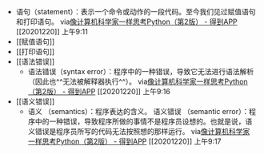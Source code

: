 - 语句（statement）：表示一个命令或动作的一段代码。至今我们见过赋值语句和打印语句。
  via[像计算机科学家一样思考Python（第2版） - 得到APP](https://www.dedao.cn/reader?id=bBVDEXGGLn7eB51b8NjVRqDoQJPMk3aXaJWadYrXmAxE4Ov92lgzK6ZypxLqdQjp)
  [[20201220]] 上午9:11
- [[赋值语句]]
- [[打印语句]]
- [[语法错误]]
    - 语法错误（syntax error）：程序中的一种错误，导致它无法进行语法解析（因此也^^无法被解释器执行^^）。
      via[像计算机科学家一样思考Python（第2版） - 得到APP](https://www.dedao.cn/reader?id=bBVDEXGGLn7eB51b8NjVRqDoQJPMk3aXaJWadYrXmAxE4Ov92lgzK6ZypxLqdQjp)
      [[20201220]] 上午9:16
- [[语义错误]]
    - 语义
      （semantics）：程序表达的含义。
      语义错误
      （semantic error）：程序中的一种错误，导致程序所做的事情不是程序员设想的。也就是说，语义错误是程序员所写的代码无法按照想的那样运行。
      via[像计算机科学家一样思考Python（第2版） - 得到APP](https://www.dedao.cn/reader?id=bBVDEXGGLn7eB51b8NjVRqDoQJPMk3aXaJWadYrXmAxE4Ov92lgzK6ZypxLqdQjp)
      [[20201220]] 上午9:17
